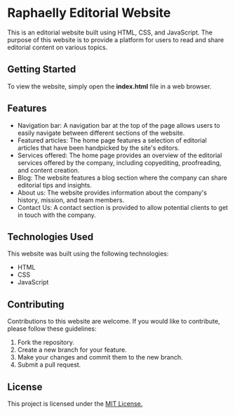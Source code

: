 <h1>Raphaelly Editorial Website</h1>
<p>This is an editorial website built using HTML, CSS, and JavaScript. The purpose of this website is to provide a platform for users to read and share editorial content on various topics.</p>

<h2>Getting Started</h2>
To view the website, simply open the <b>index.html</b> file in a web browser.

<h2>Features</h2>
<ul>
<li>Navigation bar: A navigation bar at the top of the page allows users to easily navigate between different sections of the website.
  </li>
<li>Featured articles: The home page features a selection of editorial articles that have been handpicked by the site's editors.
  </li>
<li>Services offered: The home page provides an overview of the editorial services offered by the company, including copyediting, proofreading, and content creation.
  </li>
<li>Blog: The website features a blog section where the company can share editorial tips and insights.</li>
<li>About us: The website provides information about the company's history, mission, and team members.
  </li>
<li>Contact Us: A contact section is provided to allow potential clients to get in touch with the company.</li>
</ul>
<h2>Technologies Used</h2>
<p>This website was built using the following technologies:</p>
<ul>
<li>HTML</li>
<li>CSS</li>
<li>JavaScript</li>
</ul>
<h2>Contributing</h2>
<p>Contributions to this website are welcome. If you would like to contribute, please follow these guidelines:</p>
<ol type = '1'>
<li>Fork the repository.</li>
<li>Create a new branch for your feature.</li>
<li>Make your changes and commit them to the new branch.</li>
<li>Submit a pull request.</li>
</ol>
<h2>License</h2>
  This project is licensed under the <a href="https://opensource.org/license/mit/">MIT License.</a>
